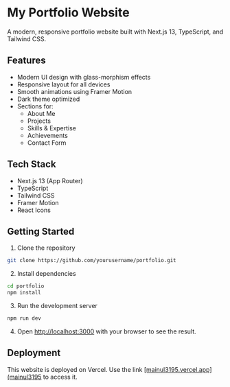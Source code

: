 # My Portfolio Website

A modern, responsive portfolio website built with Next.js 13, TypeScript, and Tailwind CSS.

## Features

- Modern UI design with glass-morphism effects
- Responsive layout for all devices
- Smooth animations using Framer Motion
- Dark theme optimized
- Sections for:
  - About Me
  - Projects
  - Skills & Expertise
  - Achievements
  - Contact Form

## Tech Stack

- Next.js 13 (App Router)
- TypeScript
- Tailwind CSS
- Framer Motion
- React Icons

## Getting Started

1. Clone the repository
```bash
git clone https://github.com/yourusername/portfolio.git
```

2. Install dependencies
```bash
cd portfolio
npm install
```

3. Run the development server
```bash
npm run dev
```

4. Open [http://localhost:3000](http://localhost:3000) with your browser to see the result.

## Deployment

This website is deployed on Vercel. Use the link [[mainul3195.vercel.app](mainul3195](https://mainul3195.vercel.app/) to access it. 
